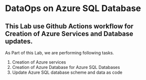 # DataOps on Azure SQL Database

## This Lab use Github Actions workflow for Creation of Azure Services and Database updates.

As Part of this Lab, we are performing following tasks.

1. Creation of Azure services
2. Creation of Azure Database for Azure SQL Databases 
3. Update Azure SQL database scheme and data as code
